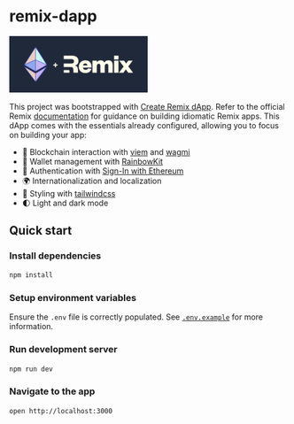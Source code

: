 # remix-dapp

<img src="https://raw.githubusercontent.com/hzhu/yo/main/banner.png" alt="banner" width="250px" />

This project was bootstrapped with [Create Remix dApp](https://github.com/hzhu/create-remix-dapp). Refer to the official Remix [documentation](https://remix.run/docs/en/main/discussion/introduction) for guidance on building idiomatic Remix apps. This dApp comes with the essentials already configured, allowing you to focus on building your app:

* 🔗 Blockchain interaction with [viem](https://viem.sh) and [wagmi](https://wagmi.sh)
* 🌈 Wallet management with [RainbowKit](https://www.rainbowkit.com) 
* 🔑 Authentication with [Sign-In with Ethereum](https://login.xyz)
* 🌍 Internationalization and localization
* 💅 Styling with [tailwindcss](https://tailwindcss.com)
* 🌓 Light and dark mode

## Quick start

### Install dependencies

```sh
npm install
```

### Setup environment variables

Ensure the `.env` file is correctly populated. See [`.env.example`](/.env.example) for more information.

### Run development server

```sh
npm run dev
```

### Navigate to the app

```sh
open http://localhost:3000
```
